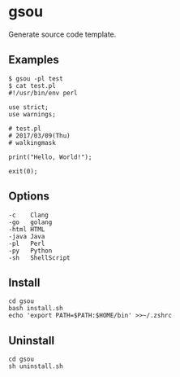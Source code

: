 # gsou

Generate source code template.


## Examples

```
$ gsou -pl test
$ cat test.pl
#!/usr/bin/env perl

use strict;
use warnings;

# test.pl
# 2017/03/09(Thu)
# walkingmask

print("Hello, World!");

exit(0);
```


## Options

```
-c    Clang
-go   golang
-html HTML
-java Java
-pl   Perl
-py   Python
-sh   ShellScript
```


## Install

```
cd gsou
bash install.sh
echo 'export PATH=$PATH:$HOME/bin' >>~/.zshrc
```


## Uninstall

```
cd gsou
sh uninstall.sh
```
